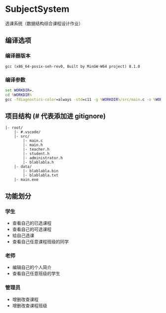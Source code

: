 # SubjectSystem

选课系统（数据结构综合课程设计作业）

## 编译选项

### 编译器版本

`gcc (x86_64-posix-seh-rev0, Built by MinGW-W64 project) 8.1.0`

### 编译参数

```bat
set WORKDIR=.
cd %WORKDIR%
gcc -fdiagnostics-color=always -std=c11 -g %WORKDIR%/src/main.c -o %WORKDIR%/main.exe
```

## 项目结构 (# 代表添加进 gitignore)

```
|- root/
	|- #.vscode/
	|- src/
		|- main.c
		|- main.h
		|- teacher.h
		|- student.h
		|- administrator.h
		|- blablabla.h
	|- data/
		|- blablabla.bin
		|- blablabla.txt
	|- main.exe
```

## 功能划分

### 学生

* 查看自己的已选课程
* 查看自己的可选课程
* 给自己选课
* 查看自己任意课程班级的同学

### 老师

* 编辑自己的个人简介
* 查看自己任意班级的学生

### 管理员

* 增删改查课程
* 增删改查课程班级
